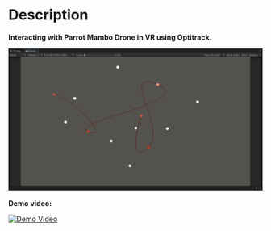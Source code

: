 # Description

**Interacting with Parrot Mambo Drone in VR using Optitrack.**


![Image](https://github.com/rajkdarbar/BezierCurveEditor/blob/main/Assets/Scenes/Unity%20Screenshot%20-%20BezierCurveEditor.png)


**Demo video:**

[![Demo Video](https://img.youtube.com/vi/CjCIfpKicyE/0.jpg)](https://www.youtube.com/watch?v=CjCIfpKicyE&ab_channel=RajkumarDarbar?autoplay=1)
